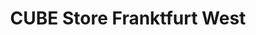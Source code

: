 ---
title: "CUBE Store Franktfurt West"
url: /hofheim-am-taunus/cube-store-franktfurt-west/
shop: Fahrrad
---